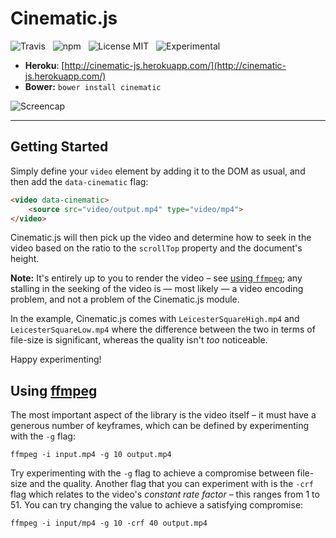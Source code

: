 # Cinematic.js

![Travis](http://img.shields.io/travis/Wildhoney/Cinematic.js.svg?style=flat)
&nbsp;
![npm](http://img.shields.io/npm/v/cinematic.svg?style=flat)
&nbsp;
![License MIT](http://img.shields.io/badge/License-MIT-lightgrey.svg?style=flat)
&nbsp;
![Experimental](http://img.shields.io/badge/%20!%20%20-experimental-blue.svg?style=flat)

* **Heroku**: [http://cinematic-js.herokuapp.com/](http://cinematic-js.herokuapp.com/)
* **Bower:** `bower install cinematic`

![Screencap](http://i.imgur.com/XrMDCcY.gif)

---

## Getting Started

Simply define your `video` element by adding it to the DOM as usual, and then add the `data-cinematic` flag:

```html
<video data-cinematic>
    <source src="video/output.mp4" type="video/mp4">
</video>
```

Cinematic.js will then pick up the video and determine how to seek in the video based on the ratio to the `scrollTop` property and the document's height.

**Note:** It's entirely up to you to render the video &ndash; see <a href="#using-ffmpeg">using `ffmpeg`</a>; any stalling in the seeking of the video is &mdash; most likely &mdash; a video encoding problem, and not a problem of the Cinematic.js module.

In the example, Cinematic.js comes with `LeicesterSquareHigh.mp4` and `LeicesterSquareLow.mp4` where the difference between the two in terms of file-size is significant, whereas the quality isn't *too* noticeable.

Happy experimenting!

## Using [ffmpeg](https://www.ffmpeg.org/)

The most important aspect of the library is the video itself &ndash; it must have a generous number of keyframes, which can be defined by experimenting with the `-g` flag:

`ffmpeg -i input.mp4 -g 10 output.mp4`

Try experimenting with the `-g` flag to achieve a compromise between file-size and the quality. Another flag that you can experiment with is the `-crf` flag which relates to the video's *constant rate factor* &ndash; this ranges from 1 to 51. You can try changing the value to achieve a satisfying compromise:

`ffmpeg -i input/mp4 -g 10 -crf 40 output.mp4`